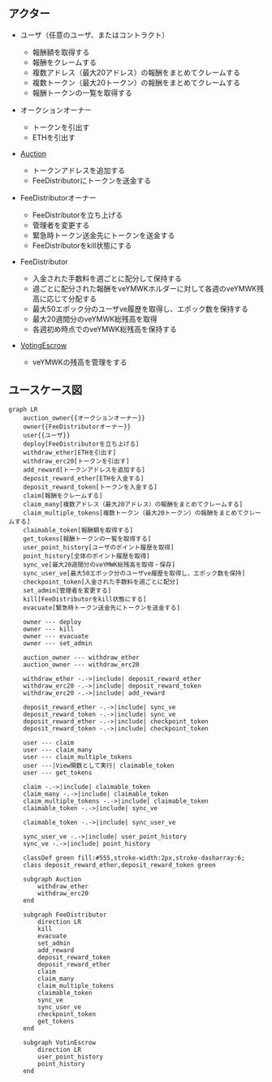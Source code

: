 ## アクター

- ユーザ（任意のユーザ、またはコントラクト）
  - 報酬額を取得する
  - 報酬をクレームする
  - 複数アドレス（最大20アドレス）の報酬をまとめてクレームする
  - 複数トークン（最大20トークン）の報酬をまとめてクレームする
  - 報酬トークンの一覧を取得する
- オークションオーナー
  - トークンを引出す
  - ETHを引出す
- [Auction](../Template/index.md)
  - トークンアドレスを追加する
  - FeeDistributorにトークンを送金する
- FeeDistributorオーナー
  - FeeDistributorを立ち上げる
  - 管理者を変更する
  - 緊急時トークン送金先にトークンを送金する
  - FeeDistributorをkill状態にする
- FeeDistributor

  - 入金された手数料を週ごとに配分して保持する
  - 週ごとに配分された報酬をveYMWKホルダーに対して各週のveYMWK残高に応じて分配する
  - 最大50エポック分のユーザve履歴を取得し、エポック数を保持する
  - 最大20週間分のveYMWK総残高を取得
  - 各週初め時点でのveYMWK総残高を保持する

- [VotingEscrow](./index.md)
  - veYMWKの残高を管理をする

## ユースケース図

```mermaid
graph LR
    auction_owner{{オークションオーナー}}
    owner{{FeeDistributorオーナー}}
    user{{ユーザ}}
    deploy[FeeDistributorを立ち上げる]
    withdraw_ether[ETHを引出す]
    withdraw_erc20[トークンを引出す]
    add_reward[トークンアドレスを追加する]
    deposit_reward_ether[ETHを入金する]
    deposit_reward_token[トークンを入金する]
    claim[報酬をクレームする]
    claim_many[複数アドレス（最大20アドレス）の報酬をまとめてクレームする]
    claim_multiple_tokens[複数トークン（最大20トークン）の報酬をまとめてクレームする]
    claimable_token[報酬額を取得する]
    get_tokens[報酬トークンの一覧を取得する]
    user_point_history[ユーザのポイント履歴を取得]
    point_history[全体のポイント履歴を取得]
    sync_ve[最大20週間分のveYMWK総残高を取得・保存]
    sync_user_ve[最大50エポック分のユーザve履歴を取得し、エポック数を保持]
    checkpoint_token[入金された手数料を週ごとに配分]
    set_admin[管理者を変更する]
    kill[FeeDistributorをkill状態にする]
    evacuate[緊急時トークン送金先にトークンを送金する]

    owner --- deploy
    owner --- kill
    owner --- evacuate
    owner --- set_admin

    auction_owner --- withdraw_ether
    auction_owner --- withdraw_erc20

    withdraw_ether -.->|include| deposit_reward_ether
    withdraw_erc20 -.->|include| deposit_reward_token
    withdraw_erc20 -.->|include| add_reward

    deposit_reward_ether -.->|include| sync_ve
    deposit_reward_token -.->|include| sync_ve
    deposit_reward_ether -.->|include| checkpoint_token
    deposit_reward_token -.->|include| checkpoint_token

    user --- claim
    user --- claim_many
    user --- claim_multiple_tokens
    user ---|View関数として実行| claimable_token
    user --- get_tokens

    claim -.->|include| claimable_token
    claim_many -.->|include| claimable_token
    claim_multiple_tokens -.->|include| claimable_token
    claimable_token -.->|include| sync_ve

    claimable_token -.->|include| sync_user_ve

    sync_user_ve -.->|include| user_point_history
    sync_ve -.->|include| point_history

    classDef green fill:#555,stroke-width:2px,stroke-dasharray:6;
    class deposit_reward_ether,deposit_reward_token green

    subgraph Auction
        withdraw_ether
        withdraw_erc20
    end

    subgraph FeeDistributor
        direction LR
        kill
        evacuate
        set_admin
        add_reward
        deposit_reward_token
        deposit_reward_ether
        claim
        claim_many
        claim_multiple_tokens
        claimable_token
        sync_ve
        sync_user_ve
        checkpoint_token
        get_tokens
    end

    subgraph VotinEscrow
        direction LR
        user_point_history
        point_history
    end

```
